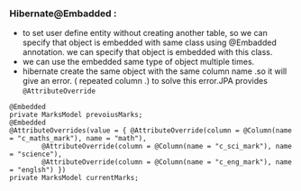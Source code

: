 ### Hibernate@Embadded :
- to set user define entity without creating another table, so we can specify that object is embedded with same class using @Embadded annotation. we can specify that object is embedded with this class.
- we can use the embedded same type of object multiple times.
- hibernate create the same object with the same column name .so it will give an error. ( repeated column .)
to solve this error.JPA provides `@AttributeOverride`

```
@Embedded
private MarksModel prevoiusMarks;
@Embedded
@AttributeOverrides(value = { @AttributeOverride(column = @Column(name = "c_maths_mark"), name = "math"),
		@AttributeOverride(column = @Column(name = "c_sci_mark"), name = "science"),
		@AttributeOverride(column = @Column(name = "c_eng_mark"), name = "englsh") })
private MarksModel currentMarks;
```

    

